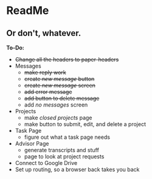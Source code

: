 # ReadMe
## Or don't, whatever.

**To-Do:**
- ~~Change all the headers to paper-headers~~
- Messages
  - ~~make reply work~~
  - ~~create _new message_ button~~
  - ~~create _new message_ screen~~
  - ~~add error message~~
  - ~~add button to delete message~~
  - add _no messages_ screen
- Projects
  - make _closed projects_ page
  - make button to submit, edit, and delete a project
- Task Page
  - figure out what a task page needs
- Advisor Page
  - generate transcripts and stuff
  - page to look at project requests
- Connect to Google Drive
- Set up routing, so a browser back takes you back
